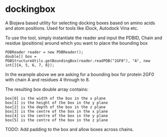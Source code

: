 dockingbox
==========

A Biojava based utility for selecting docking boxes based on amino acids and atom positions. Used for tools like iDock, Autodock Vina etc.


To use the tool, simply instantiate the reader and input the PDBID, Chain and residue (positions) around which you want to place the bounding box

```
PDBReader reader = new PDBReader();
double[] box = PDBStructureUtils.getBoundingBox(reader.readPDB("2GF0"), "A", new int[]{4, 5, 6, 7, 8});
```
In the example above we are asking for a bounding box for protein 2GF0 with chain A and residues 4 through to 8.

The resulting box double array contains:

```
box[0] is the width of the box in the x plane
box[1] is the height of the box in the y plane
box[2] is the depth of the box in the z plane
box[3] is the centre of the box in the x plane
box[4] is the centre of the box in the y plane
box[5] is the centre of the box in the z plane
```

TODO: Add padding to the box and allow boxes across chains.
